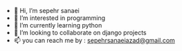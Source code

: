 - 👋 Hi, I’m sepehr sanaei
- 👀 I’m interested in programming
- 🌱 I’m currently learning python
- 💞️ I’m looking to collaborate on django projects
- 📫 you can reach me by : sepehrsanaeiazad@gmail.com

